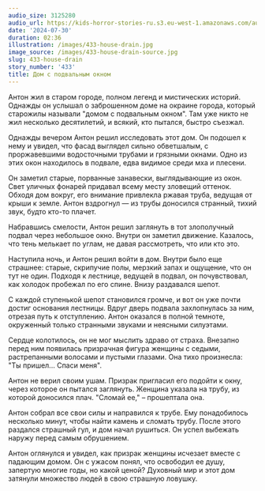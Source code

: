 ```yaml
---
audio_size: 3125280
audio_url: https://kids-horror-stories-ru.s3.eu-west-1.amazonaws.com/audio/433-house-drain.mp3
date: '2024-07-30'
duration: 02:36
illustration: /images/433-house-drain.jpg
image_source: /images/433-house-drain-source.jpg
slug: 433-house-drain
story_number: '433'
title: Дом с подвальным окном
---
```


Антон жил в старом городе, полном легенд и мистических историй. Однажды он услышал о заброшенном доме на окраине города, который старожилы называли "домом с подвальным окном". Там уже никто не жил несколько десятилетий, и всякий, кто пытался, быстро съезжал.

Однажды вечером Антон решил исследовать этот дом. Он подошел к нему и увидел, что фасад выглядел сильно обветшалым, с проржавевшими водосточными трубами и грязными окнами. Одно из этих окон находилось в подвале, едва видимое среди мха и плесени.

Он заметил старые, порванные занавески, выглядывающие из окон. Свет уличных фонарей придавал всему месту зловещий оттенок. Обходя дом вокруг, его внимание привлекла ржавая труба, ведущая от крыши к земле. Антон вздрогнул — из трубы доносился странный, тихий звук, будто кто-то плачет.

Набравшись смелости, Антон решил заглянуть в тот злополучный подвал через небольшое окно. Внутри он заметил движение. Казалось, что тень мелькает по углам, не давая рассмотреть, что или кто это.

Наступила ночь, и Антон решил войти в дом. Внутри было еще страшнее: старые, скрипучие полы, мерзкий запах и ощущение, что он тут не один. Подходя к лестнице, ведущей в подвал, он почувствовал, как холодок пробежал по его спине. Внизу раздавался шепот.

С каждой ступенькой шепот становился громче, и вот он уже почти достиг основания лестницы. Вдруг дверь подвала захлопнулась за ним, отрезая путь к отступлению. Антон оказался в полной темноте, окруженный только странными звуками и неясными силуэтами.

Сердце колотилось, он не мог мыслить здраво от страха. Внезапно перед ним появилась призрачная фигура женщины с седыми, растрепанными волосами и пустыми глазами. Она тихо произнесла: "Ты пришел... Спаси меня".

Антон не верил своим ушам. Призрак пригласил его подойти к окну, через которое он пытался заглянуть. Женщина указала на трубу, из которой доносился плач. "Сломай ее," – прошептала она.

Антон собрал все свои силы и направился к трубе. Ему понадобилось несколько минут, чтобы найти камень и сломать трубу. После этого раздался страшный гул, и дом начал рушиться. Он успел выбежать наружу перед самым обрушением.

Антон оглянулся и увидел, как призрак женщины исчезает вместе с падающим домом. Он с ужасом понял, что освободил ее душу, запертую многие годы, но какой ценой? Духовный мир и этот дом затянули множество людей в свою страшную ловушку.